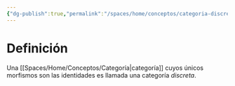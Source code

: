 ```yaml
---
{"dg-publish":true,"permalink":"/spaces/home/conceptos/categoria-discreta/"}
---
```


# Definición 
Una [[Spaces/Home/Conceptos/Categoría\|categoría]] cuyos únicos morfismos son las identidades es llamada una categoría *discreta*.